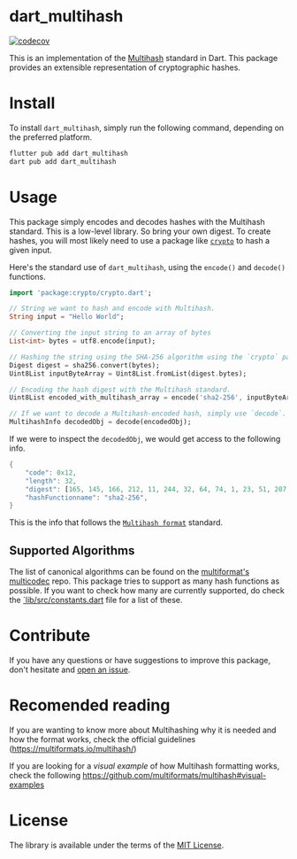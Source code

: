 # dart_multihash

[![codecov](https://codecov.io/gh/dwyl/dart_multihash/branch/main/graph/badge.svg?token=Wvw2y9Kpbp)](https://codecov.io/gh/dwyl/dart_multihash)

This is an implementation of the 
[Multihash](https://github.com/multiformats/multihash)
standard in Dart.
This package provides an extensible representation of cryptographic hashes.

# Install

To install `dart_multihash`, 
simply run the following command,
depending on the preferred platform.

```sh
flutter pub add dart_multihash
dart pub add dart_multihash
```

# Usage

This package simply encodes and decodes
hashes with the Multihash standard. 
This is a low-level library. 
So bring your own digest.
To create hashes, you will most likely
need to use a package
like [`crypto`](https://pub.dev/packages/crypto)
to hash a given input.

Here's the standard use of `dart_multihash`,
using the `encode()` and `decode()` functions.

```dart
import 'package:crypto/crypto.dart';

// String we want to hash and encode with Multihash.
String input = "Hello World";

// Converting the input string to an array of bytes
List<int> bytes = utf8.encode(input);

// Hashing the string using the SHA-256 algorithm using the `crypto` package
Digest digest = sha256.convert(bytes);
Uint8List inputByteArray = Uint8List.fromList(digest.bytes);

// Encoding the hash digest with the Multihash standard.
Uint8List encoded_with_multihash_array = encode('sha2-256', inputByteArray);

// If we want to decode a Multihash-encoded hash, simply use `decode`.
MultihashInfo decodedObj = decode(encodedObj);
```

If we were to inspect the `decodedObj`, 
we would get access to the following info.

```dart
{
    "code": 0x12, 
    "length": 32,
    "digest": [165, 145, 166, 212, 11, 244, 32, 64, 74, 1, 23, 51, 207, 183, 177, 144, 214, 44, 101, 191, 11, 205, 163, 43, 87, 178, 119, 217, 173, 159, 20, 110],
    "hashFunctionname": "sha2-256",
}
```

This is the info that follows the 
[`Multihash format`](https://multiformats.io/multihash/#the-multihash-format)
standard.

## Supported Algorithms

The list of canonical algorithms
can be found on the
[multiformat's multicodec](https://github.com/multiformats/multicodec/blob/master/table.csv)
repo.
This package tries to support
as many hash functions as possible.
If you want to check
how many are currently supported, 
do check the [`lib/src/constants.dart](/lib/src/constants.dart)
file for a list of these.

# Contribute

If you have any questions 
or have suggestions to improve this package,
don't hesitate and 
[open an issue](https://github.com/dwyl/dart_multihash/issues).

# Recomended reading

If you are wanting to know more about Multihashing
why it is needed and how the format works,
check the official guidelines (https://multiformats.io/multihash/)

If you are looking for a *visual example*
of how Multihash formatting works,
check the following https://github.com/multiformats/multihash#visual-examples

# License

The library is available
under the terms of the 
[MIT License](https://opensource.org/licenses/MIT).

